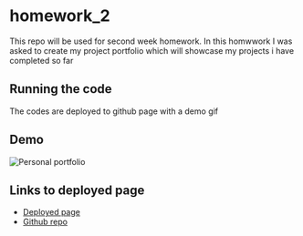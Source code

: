 # homework_2
This repo will be used for second week homework.
In this homwwork I was asked to create my project portfolio which will showcase my projects i have completed so far 

## Running the code

The codes are deployed to github page with a demo gif

## Demo
![ Personal portfolio](Portfolio.gif)

## Links to deployed page
* [Deployed page](https://anirbantalukder.github.io/homework_2/)
* [Github repo](https://github.com/AnirbanTalukder/homework_2)
